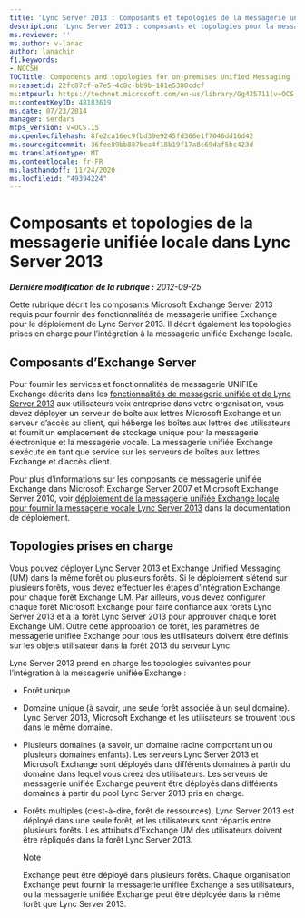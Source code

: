 ```yaml
---
title: 'Lync Server 2013 : Composants et topologies de la messagerie unifiée locale'
description: 'Lync Server 2013 : composants et topologies pour la messagerie unifiée locale.'
ms.reviewer: ''
ms.author: v-lanac
author: lanachin
f1.keywords:
- NOCSH
TOCTitle: Components and topologies for on-premises Unified Messaging
ms:assetid: 22fc87cf-a7e5-4c8c-bb9b-101e5380cdcf
ms:mtpsurl: https://technet.microsoft.com/en-us/library/Gg425711(v=OCS.15)
ms:contentKeyID: 48183619
ms.date: 07/23/2014
manager: serdars
mtps_version: v=OCS.15
ms.openlocfilehash: 8fe2ca16ec9fbd39e9245fd366e1f7046dd16d42
ms.sourcegitcommit: 36fee89bb887bea4f18b19f17a8c69daf5bc423d
ms.translationtype: MT
ms.contentlocale: fr-FR
ms.lasthandoff: 11/24/2020
ms.locfileid: "49394224"
---
```

# <a name="components-and-topologies-for-on-premises-unified-messaging-in-lync-server-2013"></a>Composants et topologies de la messagerie unifiée locale dans Lync Server 2013

<div data-xmlns="http://www.w3.org/1999/xhtml">

<div class="topic" data-xmlns="http://www.w3.org/1999/xhtml" data-msxsl="urn:schemas-microsoft-com:xslt" data-cs="https://msdn.microsoft.com/">

<div data-asp="https://msdn2.microsoft.com/asp">



</div>

<div id="mainSection">

<div id="mainBody">

<span> </span>

_**Dernière modification de la rubrique :** 2012-09-25_

Cette rubrique décrit les composants Microsoft Exchange Server 2013 requis pour fournir des fonctionnalités de messagerie unifiée Exchange pour le déploiement de Lync Server 2013. Il décrit également les topologies prises en charge pour l’intégration à la messagerie unifiée Exchange locale.

<div>

## <a name="exchange-server-components"></a>Composants d’Exchange Server

Pour fournir les services et fonctionnalités de messagerie UNIFIÉe Exchange décrits dans les [fonctionnalités de messagerie unifiée et de Lync Server 2013](lync-server-2013-features-of-integrated-unified-messaging.md) aux utilisateurs voix entreprise dans votre organisation, vous devez déployer un serveur de boîte aux lettres Microsoft Exchange et un serveur d’accès au client, qui héberge les boîtes aux lettres des utilisateurs et fournit un emplacement de stockage unique pour la messagerie électronique et la messagerie vocale. La messagerie unifiée Exchange s’exécute en tant que service sur les serveurs de boîtes aux lettres Exchange et d’accès client.

Pour plus d’informations sur les composants de messagerie unifiée Exchange dans Microsoft Exchange Server 2007 et Microsoft Exchange Server 2010, voir [déploiement de la messagerie unifiée Exchange locale pour fournir la messagerie vocale Lync Server 2013](lync-server-2013-deploying-on-premises-exchange-um-to-provide-lync-server-2013-voice-mail.md) dans la documentation de déploiement.

</div>

<div>

## <a name="supported-topologies"></a>Topologies prises en charge

Vous pouvez déployer Lync Server 2013 et Exchange Unified Messaging (UM) dans la même forêt ou plusieurs forêts. Si le déploiement s’étend sur plusieurs forêts, vous devez effectuer les étapes d’intégration Exchange pour chaque forêt Exchange UM. Par ailleurs, vous devez configurer chaque forêt Microsoft Exchange pour faire confiance aux forêts Lync Server 2013 et à la forêt Lync Server 2013 pour approuver chaque forêt Exchange UM. Outre cette approbation de forêt, les paramètres de messagerie unifiée Exchange pour tous les utilisateurs doivent être définis sur les objets utilisateur dans la forêt 2013 du serveur Lync.

Lync Server 2013 prend en charge les topologies suivantes pour l’intégration à la messagerie unifiée Exchange :

  - Forêt unique

  - Domaine unique (à savoir, une seule forêt associée à un seul domaine). Lync Server 2013, Microsoft Exchange et les utilisateurs se trouvent tous dans le même domaine.

  - Plusieurs domaines (à savoir, un domaine racine comportant un ou plusieurs domaines enfants). Les serveurs Lync Server 2013 et Microsoft Exchange sont déployés dans différents domaines à partir du domaine dans lequel vous créez des utilisateurs. Les serveurs de messagerie unifiée Exchange peuvent être déployés dans différents domaines à partir du pool Lync Server 2013 pris en charge.

  - Forêts multiples (c’est-à-dire, forêt de ressources). Lync Server 2013 est déployé dans une seule forêt, et les utilisateurs sont répartis entre plusieurs forêts. Les attributs d’Exchange UM des utilisateurs doivent être répliqués dans la forêt Lync Server 2013.
    
    <div>
    

    > [!NOTE]  
    > Exchange peut être déployé dans plusieurs forêts. Chaque organisation Exchange peut fournir la messagerie unifiée Exchange à ses utilisateurs, ou la messagerie unifiée Exchange peut être déployée dans la même forêt que Lync Server 2013.

    
    </div>

</div>

</div>

<span> </span>

</div>

</div>

</div>

